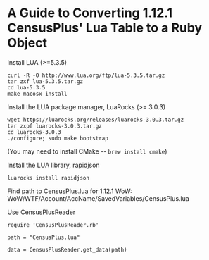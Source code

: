 # A Guide to Converting 1.12.1 CensusPlus' Lua Table to a Ruby Object

Install LUA (>=5.3.5)
```
curl -R -O http://www.lua.org/ftp/lua-5.3.5.tar.gz
tar zxf lua-5.3.5.tar.gz
cd lua-5.3.5
make macosx install
```

Install the LUA package manager, LuaRocks (>= 3.0.3)
```
wget https://luarocks.org/releases/luarocks-3.0.3.tar.gz
tar zxpf luarocks-3.0.3.tar.gz
cd luarocks-3.0.3
./configure; sudo make bootstrap
```
(You may need to install CMake -- `brew install cmake`)

Install the LUA library, rapidjson
```
luarocks install rapidjson
```

Find path to CensusPlus.lua for 1.12.1 WoW: WoW/WTF/Account/AccName/SavedVariables/CensusPlus.lua

Use CensusPlusReader
```
require 'CensusPlusReader.rb'

path = "CensusPlus.lua"

data = CensusPlusReader.get_data(path)
```
